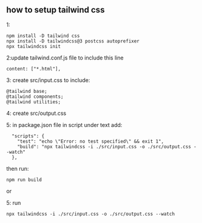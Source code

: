 ## how to setup tailwind css ##
1:
```
npm install -D tailwind css
npx install -D tailwindcss@3 postcss autoprefixer
npx tailwindcss init
```
2:update tailwind.conf.js file to include this line
```
content: ["*.html"],
```
3: create src/input.css to include:
```
@tailwind base;
@tailwind components;
@tailwind utilities;
```
4: create src/output.css

5: in package.json file in script under text add:
```
  "scripts": {
    "test": "echo \"Error: no test specified\" && exit 1",
    "build": "npx tailwindcss -i ./src/input.css -o ./src/output.css --watch"
  },
```
then run:
```
npm run build
```

or

5: run
```
npx tailwindcss -i ./src/input.css -o ./src/output.css --watch
```
